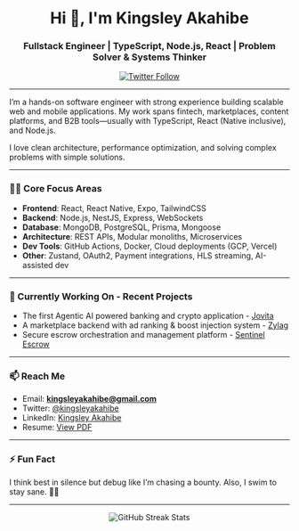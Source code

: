 <h1 align="center">Hi 👋, I'm Kingsley Akahibe</h1>
<h3 align="center">Fullstack Engineer | TypeScript, Node.js, React | Problem Solver & Systems Thinker</h3>

<p align="center">
  <a href="https://twitter.com/buildwithkivel" target="_blank">
    <img src="https://img.shields.io/twitter/follow/kingsleyakahibe?logo=twitter&style=for-the-badge" alt="Twitter Follow">
  </a>
</p>

---

I’m a hands-on software engineer with strong experience building scalable web and mobile applications. My work spans fintech, marketplaces, content platforms, and B2B tools—usually with TypeScript, React (Native inclusive), and Node.js.

I love clean architecture, performance optimization, and solving complex problems with simple solutions.

---

### 👨‍💻 Core Focus Areas

- **Frontend**: React, React Native, Expo, TailwindCSS  
- **Backend**: Node.js, NestJS, Express, WebSockets  
- **Database**: MongoDB, PostgreSQL, Prisma, Mongoose  
- **Architecture**: REST APIs, Modular monoliths, Microservices  
- **Dev Tools**: GitHub Actions, Docker, Cloud deployments (GCP, Vercel)  
- **Other**: Zustand, OAuth2, Payment integrations, HLS streaming, AI-assisted dev

---

### 🔧 Currently Working On - Recent Projects

- The first Agentic AI powered banking and crypto application - [Jovita](https://jovita.venbrinodevs.com/)
- A marketplace backend with ad ranking & boost injection system - [Zylag](https://zylag.ng)
- Secure escrow orchestration and management platform - [Sentinel Escrow](https://www.sentinelescrow.com/)

---

### 📫 Reach Me

- Email: **kingsleyakahibe@gmail.com**  
- Twitter: [@kingsleyakahibe](https://twitter.com/buildwithkivel)  
- LinkedIn: [Kingsley Akahibe](https://linkedin.com/in/kingsley-akahibe)  
- Resume: [View PDF](https://flowcv.com/resume/69vcisnifo)

---

### ⚡ Fun Fact  
I think best in silence but debug like I’m chasing a bounty. Also, I swim to stay sane. 🏊‍♂️

---

<p align="center">
  <img src="https://github-readme-streak-stats.herokuapp.com/?user=kingsley-59&theme=default" alt="GitHub Streak Stats" />
</p>
